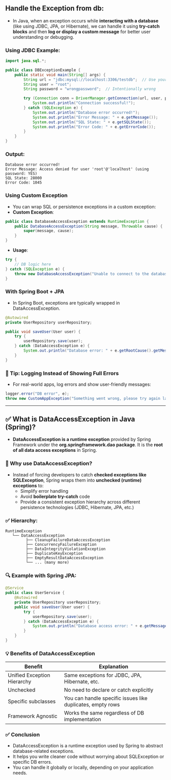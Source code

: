 ## Handle the Exception from db:
- In Java, when an exception occurs while **interacting with a database** (like using JDBC, JPA, or Hibernate), we can handle it using **try-catch blocks** and then **log or display a custom message** for better user understanding or debugging.

### Using JDBC Example:

```java
import java.sql.*;

public class DBExceptionExample {
    public static void main(String[] args) {
        String url = "jdbc:mysql://localhost:3306/testdb";  // Use your DB
        String user = "root";
        String password = "wrongpassword";  // Intentionally wrong

        try (Connection conn = DriverManager.getConnection(url, user, password)) {
            System.out.println("Connection successful!");
        } catch (SQLException e) {
            System.out.println("Database error occurred!");
            System.out.println("Error Message: " + e.getMessage());
            System.out.println("SQL State: " + e.getSQLState());
            System.out.println("Error Code: " + e.getErrorCode());
        }
    }
}

```
### Output:
```
Database error occurred!
Error Message: Access denied for user 'root'@'localhost' (using password: YES)
SQL State: 28000
Error Code: 1045
```

### Using Custom Exception
- You can wrap SQL or persistence exceptions in a custom exception:
- **Custom Exception**:
```java
public class DatabaseAccessException extends RuntimeException {
    public DatabaseAccessException(String message, Throwable cause) {
        super(message, cause);
    }
}
```
- **Usage**:
```java
try {
    // DB logic here
} catch (SQLException e) {
    throw new DatabaseAccessException("Unable to connect to the database.", e);
}
```

### With Spring Boot + JPA
- In Spring Boot, exceptions are typically wrapped in DataAccessException.
```java
@Autowired
private UserRepository userRepository;

public void saveUser(User user) {
    try {
        userRepository.save(user);
    } catch (DataAccessException e) {
        System.out.println("Database error: " + e.getRootCause().getMessage());
    }
}

```

### 🔔 Tip: Logging Instead of Showing Full Errors
- For real-world apps, log errors and show user-friendly messages:
```java
logger.error("DB error", e);
throw new CustomAppException("Something went wrong, please try again later.");
```
*******************************************************************************************************
## ✅ What is DataAccessException in Java (Spring)?
- **DataAccessException is a runtime exception** provided by Spring Framework under the **org.springframework.dao package**. It is the **root of all data access exceptions** in Spring.

### 📌 Why use DataAccessException?
- Instead of forcing developers to catch **checked exceptions like SQLException**, Spring wraps them into **unchecked (runtime) exceptions** to:
  - Simplify error handling
  - Avoid **boilerplate try-catch** code
  - Provide a consistent exception hierarchy across different persistence technologies (JDBC, Hibernate, JPA, etc.)

### ✅ Hierarchy:
```
RuntimeException
   └── DataAccessException
         ├── CleanupFailureDataAccessException
         ├── ConcurrencyFailureException
         ├── DataIntegrityViolationException
         ├── DuplicateKeyException
         ├── EmptyResultDataAccessException
         └── ... (many more)
```
### 🔍 Example with Spring JPA:
```java
@Service
public class UserService {
    @Autowired
    private UserRepository userRepository;
    public void saveUser(User user) {
        try {
            userRepository.save(user);
        } catch (DataAccessException e) {
            System.out.println("Database access error: " + e.getMessage());
        }
    }
}
```

### 💡 Benefits of DataAccessException
|Benefit	|Explanation|
|---------|-----------|
|Unified Exception Hierarchy	|Same exceptions for JDBC, JPA, Hibernate, etc.|
|Unchecked	|No need to declare or catch explicitly|
|Specific subclasses	|You can handle specific issues like duplicates, empty rows|
|Framework Agnostic	|Works the same regardless of DB implementation|

### ✅ Conclusion
- DataAccessException is a runtime exception used by Spring to abstract database-related exceptions.
- It helps you write cleaner code without worrying about SQLException or specific DB errors.
- You can handle it globally or locally, depending on your application needs.






